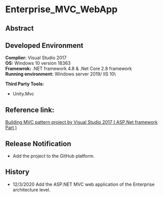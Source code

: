 # Enterprise_MVC_WebApp
## Abstract

## Developed Environment
**Complier:** Visual Studio 2017\
**OS:** Windows 10 version 18363\
**Framewrok:** .NET framework 4.8 & .Net Core 2.8 framework\
**Running environment:** Windows server 2019/ IIS 10\

**Third Party Tools:**
 - Unity.Mvc

## Reference link:
[Building MVC pattern project by Visual Studio 2017 ( ASP.Net framework Part )](https://davidskyspace.com/?p=168)

## Release Notification
- Add the project to the GitHub platform.

## History
- 12/3/2020 Add the ASP.NET MVC web application of the Enterprise architecture level. 

